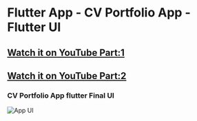 # Flutter App - CV Portfolio App - Flutter UI

## [Watch it on YouTube Part:1](https://youtu.be/cd-RzMCVqzA)

## [Watch it on YouTube Part:2](https://youtu.be/ba54zrWNSTw)



### CV Portfolio App flutter Final UI

![App UI](https://i9.ytimg.com/vi/cd-RzMCVqzA/hqdefault.jpg?time=1589808320952&sqp=CKyZivYF&rs=AOn4CLBkSEO8Kd2ej5mBSgZNFq5NoS9wXw)
